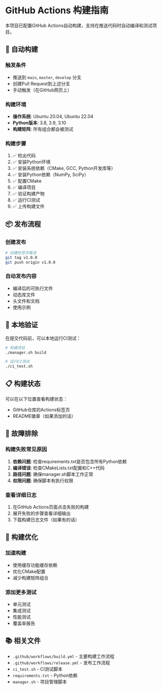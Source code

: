 # GitHub Actions 构建指南

本项目已配置GitHub Actions自动构建，支持在推送代码时自动编译和测试项目。

## 🚀 自动构建

### 触发条件
- 推送到 `main`, `master`, `develop` 分支
- 创建Pull Request到上述分支
- 手动触发（在GitHub网页上）

### 构建环境
- **操作系统**: Ubuntu 20.04, Ubuntu 22.04
- **Python版本**: 3.8, 3.9, 3.10
- **构建矩阵**: 所有组合都会被测试

### 构建步骤
1. ✅ 检出代码
2. ✅ 安装Python环境
3. ✅ 安装系统依赖（CMake, GCC, Python开发库等）
4. ✅ 安装Python依赖（NumPy, SciPy）
5. ✅ 配置CMake
6. ✅ 编译项目
7. ✅ 验证构建产物
8. ✅ 运行CI测试
9. ✅ 上传构建文件

## 📦 发布流程

### 创建发布
```bash
# 创建标签并推送
git tag v1.0.0
git push origin v1.0.0
```

### 自动发布内容
- 编译后的可执行文件
- 动态库文件
- 头文件和文档
- 使用示例

## 🔧 本地验证

在提交代码前，可以本地运行CI测试：

```bash
# 构建项目
./manager.sh build

# 运行CI测试
./ci_test.sh
```

## 📋 构建状态

可以在以下位置查看构建状态：
- GitHub仓库的Actions标签页
- README徽章（如果添加的话）

## 🐛 故障排除

### 构建失败常见原因
1. **依赖问题**: 检查requirements.txt是否包含所有Python依赖
2. **编译错误**: 检查CMakeLists.txt配置和C++代码
3. **路径问题**: 确保manager.sh脚本工作正常
4. **权限问题**: 确保脚本有执行权限

### 查看详细日志
1. 在GitHub Actions页面点击失败的构建
2. 展开失败的步骤查看详细输出
3. 下载构建日志文件（如果有的话）

## 🎯 构建优化

### 加速构建
- 使用缓存功能缓存依赖
- 优化CMake配置
- 减少构建矩阵组合

### 添加更多测试
- 单元测试
- 集成测试
- 性能测试
- 覆盖率报告

## 📚 相关文件

- `.github/workflows/build.yml` - 主要构建工作流程
- `.github/workflows/release.yml` - 发布工作流程  
- `ci_test.sh` - CI测试脚本
- `requirements.txt` - Python依赖
- `manager.sh` - 项目管理脚本
